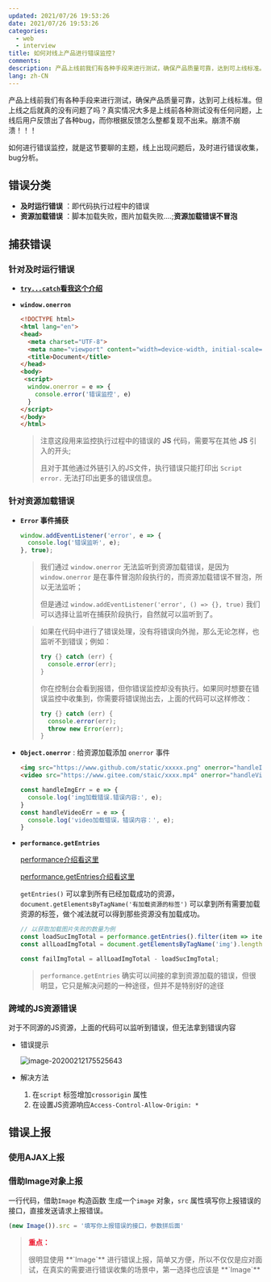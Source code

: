 ```yaml
---
updated: 2021/07/26 19:53:26
date: 2021/07/26 19:53:26
categories: 
  - web
  - interview
title: 如何对线上产品进行错误监控?
comments: 
description: 产品上线前我们有各种手段来进行测试，确保产品质量可靠，达到可上线标准。但上线之后就真的没有问题了吗？真实情况大多是上线前各种测试没有任何问题，上线后用户反馈出了各种bug，而你根据反馈怎么整都复现不出来。崩溃不崩溃！！！如何进行错误监控，就是这节要聊的主题，线上出现问题后，及时进行错误收集，bug分析。
lang: zh-CN
---
```


产品上线前我们有各种手段来进行测试，确保产品质量可靠，达到可上线标准。但上线之后就真的没有问题了吗？真实情况大多是上线前各种测试没有任何问题，上线后用户反馈出了各种bug，而你根据反馈怎么整都复现不出来。崩溃不崩溃！！！

如何进行错误监控，就是这节要聊的主题，线上出现问题后，及时进行错误收集，bug分析。

## 错误分类

- **及时运行错误** ：即代码执行过程中的错误
- **资源加载错误** ：脚本加载失败，图片加载失败....;**资源加载错误不冒泡**

## 捕获错误

### 针对及时运行错误

- **[`try...catch`看我这个介绍](../es2015/语句和声明.html#try-catch)**

- **`window.onerron`**

  ```html
  <!DOCTYPE html>
  <html lang="en">
  <head>
    <meta charset="UTF-8">
    <meta name="viewport" content="width=device-width, initial-scale=1.0">
    <title>Document</title>
  </head>
  <body>
   <script>
    window.onerror = e => {
      console.error('错误监控', e)
    }
  </script>
  </body>
  </html>
  ```

  > 注意这段用来监控执行过程中的错误的 **JS** 代码，需要写在其他 **JS** 引入的开头;
  >
  > 且对于其他通过外链引入的JS文件，执行错误只能打印出 `Script error.` 无法打印出更多的错误信息。 

### 针对资源加载错误

- **`Error` 事件捕获**

  ```js
  window.addEventListener('error', e => {
    console.log('错误监听', e);
  }, true);
  ```

  > 我们通过 `window.onerror` 无法监听到资源加载错误，是因为 `window.onerror` 是在事件冒泡阶段执行的，而资源加载错误不冒泡，所以无法监听；
  >
  > 但是通过 `window.addEventListener('error', () => {}, true)` 我们可以选择让监听在捕获阶段执行，自然就可以监听到了。

  > 如果在代码中进行了错误处理，没有将错误向外抛，那么无论怎样，也监听不到错误；例如：
  >
  > ```js
  > try {} catch (err) {
  >   console.error(err);
  > }
  > ```
  >
  > 你在控制台会看到报错，但你错误监控却没有执行。如果同时想要在错误监控中收集到，你需要将错误抛出去，上面的代码可以这样修改：
  >
  > ```js
  > try {} catch (err) {
  >   console.error(err);
  >   throw new Error(err);
  > }
  > ```

- **`Object.onerror`** : 给资源加载添加 `onerror` 事件

  ```html
  <img src="https://www.github.com/static/xxxxx.png" onerror="handleImgErr()" alt="" srcset="">
  <video src="https://www.gitee.com/staic/xxxx.mp4" onerror="handleVideoErr()"></video>
  ```

  ```js
  const handleImgErr = e => {
    console.log('img加载错误.错误内容:', e);
  }
  const handleVideoErr = e => {
    console.log('video加载错误，错误内容：', e);
  }
  ```

- **`performance.getEntries`** 

  [performance介绍看这里](https://developer.mozilla.org/zh-CN/docs/Web/API/Performance)

  [performance.getEntries介绍看这里](https://developer.mozilla.org/zh-CN/docs/Web/API/Performance/getEntries)

  `getEntries()` 可以拿到所有已经加载成功的资源，`document.getElementsByTagName('有加载资源的标签')` 可以拿到所有需要加载资源的标签，做个减法就可以得到那些资源没有加载成功。

  ```js
  // 以获取加载图片失败的数量为例
  const loadSucImgTotal = performance.getEntries().filter(item => item.initiatorType === 'img').length;
  const allLoadImgTotal = document.getElementsByTagName('img').length;
  
  const failImgTotal = allLoadImgTotal - loadSucImgTotal;
  ```

  > `performance.getEntries` 确实可以间接的拿到资源加载的错误，但很明显，它只是解决问题的一种途径，但并不是特别好的途径

### 跨域的JS资源错误

对于不同源的JS资源，上面的代码可以监听到错误，但无法拿到错误内容

- 错误提示

  ![image-20200212175525643](https://static.jindll.com/notes%2Fimage-20200212175525643.png)

- 解决方法
  1. 在`script` 标签增加`crossorigin` 属性
  2. 在设置JS资源响应`Access-Control-Allow-Origin: *`

## 错误上报

### 使用AJAX上报

### 借助Image对象上报

一行代码，借助`Image` 构造函数 生成一个`image` 对象，`src` 属性填写你上报错误的接口，直接发送请求上报错误。

```js
(new Image()).src = '填写你上报错误的接口，参数拼后面'
```

> <p style="color: #ec182e;font-weight: 700;">重点：</p>
>很明显使用 **`Image`** 进行错误上报，简单又方便，所以不仅仅是应对面试，在真实的需要进行错误收集的场景中，第一选择也应该是 **`Image`** 

